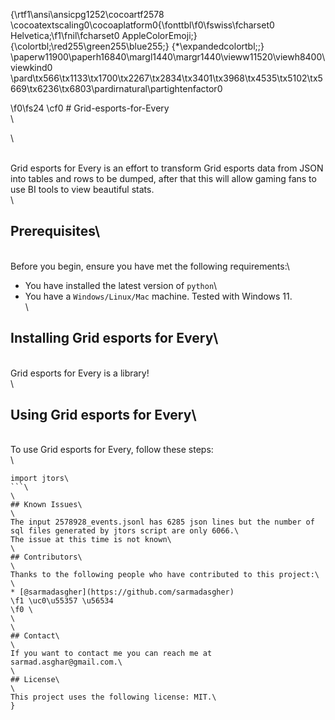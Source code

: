 {\rtf1\ansi\ansicpg1252\cocoartf2578
\cocoatextscaling0\cocoaplatform0{\fonttbl\f0\fswiss\fcharset0 Helvetica;\f1\fnil\fcharset0 AppleColorEmoji;}
{\colortbl;\red255\green255\blue255;}
{\*\expandedcolortbl;;}
\paperw11900\paperh16840\margl1440\margr1440\vieww11520\viewh8400\viewkind0
\pard\tx566\tx1133\tx1700\tx2267\tx2834\tx3401\tx3968\tx4535\tx5102\tx5669\tx6236\tx6803\pardirnatural\partightenfactor0

\f0\fs24 \cf0 # Grid-esports-for-Every\
\
<!--- These are examples. See https://shields.io for others or to customize this set of shields. You might want to include dependencies, project status and licence info here --->\
\
Grid esports for Every is an effort to transform Grid esports data from JSON into tables and rows to be dumped, after that this will allow gaming fans to use BI tools to view beautiful stats.\
\
## Prerequisites\
\
Before you begin, ensure you have met the following requirements:\
* You have installed the latest version of `python`\
* You have a `Windows/Linux/Mac` machine. Tested with Windows 11.\
\
## Installing Grid esports for Every\
\
Grid esports for Every is a library!\
\
## Using Grid esports for Every\
\
To use Grid esports for Every, follow these steps:\
\
```\
import jtors\
```\
\
## Known Issues\
\
The input 2578928_events.jsonl has 6285 json lines but the number of sql files generated by jtors script are only 6066.\
The issue at this time is not known\
\
## Contributors\
\
Thanks to the following people who have contributed to this project:\
\
* [@sarmadasgher](https://github.com/sarmadasgher) 
\f1 \uc0\u55357 \u56534 
\f0 \
\
\
## Contact\
\
If you want to contact me you can reach me at sarmad.asghar@gmail.com.\
\
## License\
\
This project uses the following license: MIT.\
}